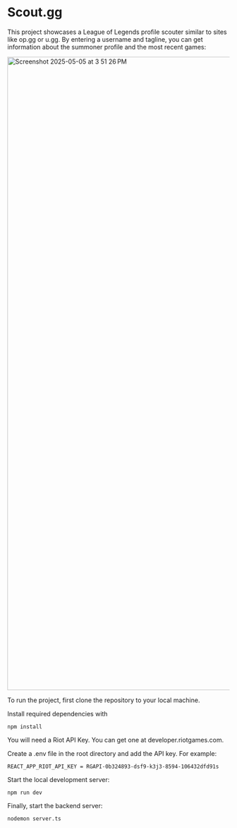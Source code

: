# Scout.gg

This project showcases a League of Legends profile scouter similar to sites like op.gg or u.gg. By entering a username and tagline, you can get information about the summoner profile and the most recent games:

<img width="1433" alt="Screenshot 2025-05-05 at 3 51 26 PM" src="https://github.com/user-attachments/assets/f036b11a-baa5-4c16-b3e4-896456f73fe2" />

To run the project, first clone the repository to your local machine.

Install required dependencies with

`npm install`

You will need a Riot API Key. You can get one at developer.riotgames.com.

Create a .env file in the root directory and add the API key. For example:

`REACT_APP_RIOT_API_KEY = RGAPI-0b324893-dsf9-k3j3-8594-106432dfd91s`

Start the local development server:

`npm run dev`

Finally, start the backend server:

`nodemon server.ts`
